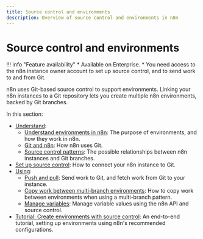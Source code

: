 ```yaml
---
title: Source control and environments
description: Overview of source control and environments in n8n
---
```


# Source control and environments

!!! info "Feature availability"
	* Available on Enterprise.
	* You need access to the n8n instance owner account to set up source control, and to send work to and from Git.

n8n uses Git-based source control to support environments. Linking your n8n instances to a Git repository lets you create multiple n8n environments, backed by Git branches.

In this section:

* [Understand](/source-control-environments/understand/):
	* [Understand environments in n8n](/source-control-environments/understand/environments/): The purpose of environments, and how they work in n8n.
	* [Git and n8n](/source-control-environments/understand/git/): How n8n uses Git. 
	* [Source control patterns](/source-control-environments/understand/patterns/): The possible relationships between n8n instances and Git branches.
* [Set up source control](/source-control-environments/setup/): How to connect your n8n instance to Git.
* [Using](/source-control-environments/using/):
	* [Push and pull](/source-control-environments/using/push-pull/): Send work to Git, and fetch work from Git to your instance.
	* [Copy work between multi-branch environments](/source-control-environments/using/copy-work/): How to copy work between environments when using a multi-branch pattern.
	* [Manage variables](/source-control-environments/using/manage-variables/): Manage variable values using the n8n API and source control.
* [Tutorial: Create environments with source control](/source-control-environments/create-environments/): An end-to-end tutorial, setting up environments using n8n's recommended configurations.
